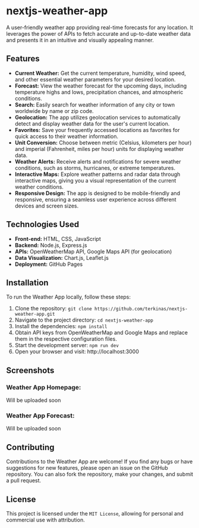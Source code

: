 # nextjs-weather-app
A user-friendly weather app providing real-time forecasts for any location. It leverages the power of APIs to fetch accurate and up-to-date weather data and presents it in an intuitive and visually appealing manner.

## Features
* **Current Weather:** Get the current temperature, humidity, wind speed, and other essential weather parameters for your desired location.
* **Forecast:** View the weather forecast for the upcoming days, including temperature highs and lows, precipitation chances, and atmospheric conditions.
* **Search:** Easily search for weather information of any city or town worldwide by name or zip code.
* **Geolocation:** The app utilizes geolocation services to automatically detect and display weather data for the user's current location.
* **Favorites:** Save your frequently accessed locations as favorites for quick access to their weather information.
* **Unit Conversion:** Choose between metric (Celsius, kilometers per hour) and imperial (Fahrenheit, miles per hour) units for displaying weather data.
* **Weather Alerts:** Receive alerts and notifications for severe weather conditions, such as storms, hurricanes, or extreme temperatures.
* **Interactive Maps:** Explore weather patterns and radar data through interactive maps, giving you a visual representation of the current weather conditions.
* **Responsive Design:** The app is designed to be mobile-friendly and responsive, ensuring a seamless user experience across different devices and screen sizes.

## Technologies Used
* **Front-end:** HTML, CSS, JavaScript
* **Backend:** Node.js, Express.js
* **APIs:** OpenWeatherMap API, Google Maps API (for geolocation)
* **Data Visualization:** Chart.js, Leaflet.js
* **Deployment:** GitHub Pages

## Installation
To run the Weather App locally, follow these steps:

1. Clone the repository: `git clone https://github.com/terkinas/nextjs-weather-app.git`
1. Navigate to the project directory: `cd nextjs-weather-app`
1. Install the dependencies: `npm install`
1. Obtain API keys from OpenWeatherMap and Google Maps and replace them in the respective configuration files.
1. Start the development server: `npm run dev`
1. Open your browser and visit: http://localhost:3000

## Screenshots
### Weather App Homepage:
Will be uploaded soon

### Weather App Forecast:
Will be uploaded soon

## Contributing
Contributions to the Weather App are welcome! If you find any bugs or have suggestions for new features, please open an issue on the GitHub repository. You can also fork the repository, make your changes, and submit a pull request.

## License
This project is licensed under the `MIT License`, allowing for personal and commercial use with attribution.
